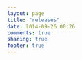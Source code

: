 ```yaml
---
layout: page
title: "releases"
date: 2014-09-26 00:26
comments: true
sharing: true
footer: true
---
```


